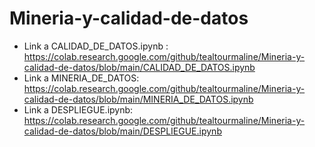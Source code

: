 # Mineria-y-calidad-de-datos
- Link a CALIDAD_DE_DATOS.ipynb : https://colab.research.google.com/github/tealtourmaline/Mineria-y-calidad-de-datos/blob/main/CALIDAD_DE_DATOS.ipynb
- Link a MINERIA_DE_DATOS: https://colab.research.google.com/github/tealtourmaline/Mineria-y-calidad-de-datos/blob/main/MINERIA_DE_DATOS.ipynb
- Link a DESPLIEGUE.ipynb: https://colab.research.google.com/github/tealtourmaline/Mineria-y-calidad-de-datos/blob/main/DESPLIEGUE.ipynb
